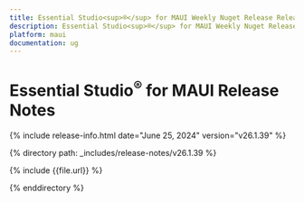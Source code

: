 ```yaml
---
title: Essential Studio<sup>®</sup> for MAUI Weekly Nuget Release Release Notes  
description: Essential Studio<sup>®</sup> for MAUI Weekly Nuget Release Release Notes  
platform: maui
documentation: ug
---
```


# Essential Studio<sup>®</sup> for MAUI  Release Notes  

{% include release-info.html date="June 25, 2024"  version="v26.1.39" %} 

{% directory path: _includes/release-notes/v26.1.39 %}

{% include {{file.url}} %}

{% enddirectory %}